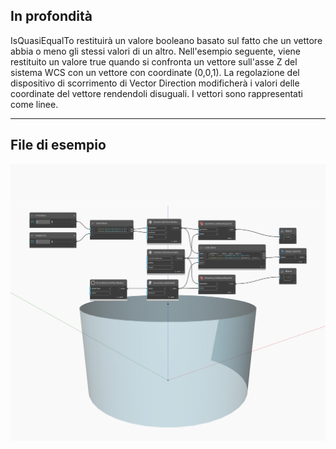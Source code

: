 ## In profondità
IsQuasiEqualTo restituirà un valore booleano basato sul fatto che un vettore abbia o meno gli stessi valori di un altro. Nell'esempio seguente, viene restituito un valore true quando si confronta un vettore sull'asse Z del sistema WCS con un vettore con coordinate (0,0,1). La regolazione del dispositivo di scorrimento di Vector Direction modificherà i valori delle coordinate del vettore rendendoli disuguali. I vettori sono rappresentati come linee.
___
## File di esempio

![IsAlmostEqualTo](./Autodesk.DesignScript.Geometry.Geometry.IsAlmostEqualTo_img.jpg)

